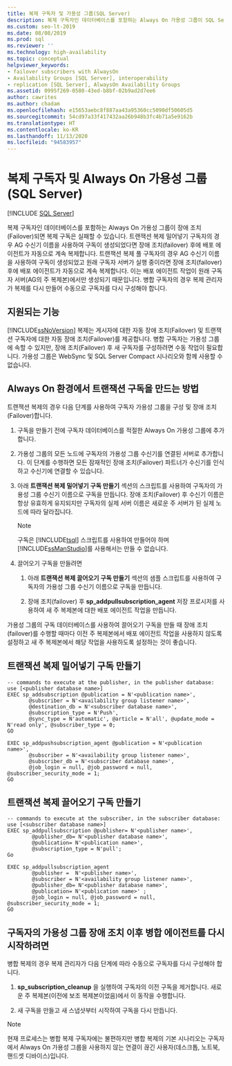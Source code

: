 ```yaml
---
title: 복제 구독자 및 가용성 그룹(SQL Server)
description: 복제 구독자인 데이터베이스를 포함하는 Always On 가용성 그룹이 SQL Server에서 장애 조치(failover)되면 어떻게 되는지를 알아봅니다.
ms.custom: seo-lt-2019
ms.date: 08/08/2019
ms.prod: sql
ms.reviewer: ''
ms.technology: high-availability
ms.topic: conceptual
helpviewer_keywords:
- failover subscribers with AlwaysOn
- Availability Groups [SQL Server], interoperability
- replication [SQL Server], AlwaysOn Availability Groups
ms.assetid: 0995f269-0580-43ed-b8bf-02b9ad2d7ee6
author: cawrites
ms.author: chadam
ms.openlocfilehash: e15653aebc8f887aa43a95360cc5090df50605d5
ms.sourcegitcommit: 54cd97a33f417432aa26b948b3fc4b71a5e9162b
ms.translationtype: HT
ms.contentlocale: ko-KR
ms.lasthandoff: 11/13/2020
ms.locfileid: "94583957"
---
```

# <a name="replication-subscribers-and-always-on-availability-groups-sql-server"></a>복제 구독자 및 Always On 가용성 그룹(SQL Server)
[!INCLUDE [SQL Server](../../../includes/applies-to-version/sqlserver.md)]

  복제 구독자인 데이터베이스를 포함하는 Always On 가용성 그룹이 장애 조치(Failover)되면 복제 구독은 실패할 수 있습니다. 트랜잭션 복제 밀어넣기 구독자의 경우 AG 수신기 이름을 사용하여 구독이 생성되었다면 장애 조치(failover) 후에 배포 에이전트가 자동으로 계속 복제합니다. 트랜잭션 복제 풀 구독자의 경우 AG 수신기 이름을 사용하여 구독이 생성되었고 원래 구독자 서버가 실행 중이라면 장애 조치(failover) 후에 배포 에이전트가 자동으로 계속 복제합니다. 이는 배포 에이전트 작업이 원래 구독자 서버(AG의 주 복제본)에서만 생성되기 때문입니다. 병합 구독자의 경우 복제 관리자가 복제를 다시 만들어 수동으로 구독자를 다시 구성해야 합니다.  
  
## <a name="what-is-supported"></a>지원되는 기능  
 [!INCLUDE[ssNoVersion](../../../includes/ssnoversion-md.md)] 복제는 게시자에 대한 자동 장애 조치(Failover) 및 트랜잭션 구독자에 대한 자동 장애 조치(Failover)를 제공합니다. 병합 구독자는 가용성 그룹에 속할 수 있지만, 장애 조치(Failover) 후 새 구독자를 구성하려면 수동 작업이 필요합니다. 가용성 그룹은 WebSync 및 SQL Server Compact 시나리오와 함께 사용할 수 없습니다.  
  
## <a name="how-to-create-transactional-subscription-in-an-always-on-environment"></a>Always On 환경에서 트랜잭션 구독을 만드는 방법  
 트랜잭션 복제의 경우 다음 단계를 사용하여 구독자 가용성 그룹을 구성 및 장애 조치(Failover)합니다.  
  
1.  구독을 만들기 전에 구독자 데이터베이스를 적절한 Always On 가용성 그룹에 추가합니다.  
  
2.  가용성 그룹의 모든 노드에 구독자의 가용성 그룹 수신기를 연결된 서버로 추가합니다. 이 단계를 수행하면 모든 잠재적인 장애 조치(Failover) 파트너가 수신기를 인식하고 수신기에 연결할 수 있습니다.  
  
3.  아래 **트랜잭션 복제 밀어넣기 구독 만들기** 섹션의 스크립트를 사용하여 구독자의 가용성 그룹 수신기 이름으로 구독을 만듭니다. 장애 조치(Failover) 후 수신기 이름은 항상 유효하게 유지되지만 구독자의 실제 서버 이름은 새로운 주 서버가 된 실제 노드에 따라 달라집니다.  
  
    > [!NOTE]  
    >  구독은 [!INCLUDE[tsql](../../../includes/tsql-md.md)] 스크립트를 사용하여 만들어야 하며 [!INCLUDE[ssManStudio](../../../includes/ssmanstudio-md.md)]를 사용해서는 만들 수 없습니다.  
  
4.  끌어오기 구독을 만들려면  
  
    1.  아래 **트랜잭션 복제 끌어오기 구독 만들기** 섹션의 샘플 스크립트를 사용하여 구독자의 가용성 그룹 수신기 이름으로 구독을 만듭니다. 
   
    2.  장애 조치(failover) 후 **sp_addpullsubscription_agent** 저장 프로시저를 사용하여 새 주 복제본에 대한 배포 에이전트 작업을 만듭니다. 
  
 가용성 그룹의 구독 데이터베이스를 사용하여 끌어오기 구독을 만들 때 장애 조치(failover)를 수행할 때마다 이전 주 복제본에서 배포 에이전트 작업을 사용하지 않도록 설정하고 새 주 복제본에서 해당 작업을 사용하도록 설정하는 것이 좋습니다.  
  
## <a name="creating-a-transactional-replication-push-subscription"></a>트랜잭션 복제 밀어넣기 구독 만들기  
  
```  
-- commands to execute at the publisher, in the publisher database:  
use [<publisher database name>]  
EXEC sp_addsubscription @publication = N'<publication name>',   
       @subscriber = N'<availability group listener name>',   
       @destination_db = N'<subscriber database name>',   
       @subscription_type = N'Push',   
       @sync_type = N'automatic', @article = N'all', @update_mode = N'read only', @subscriber_type = 0;  
GO  
  
EXEC sp_addpushsubscription_agent @publication = N'<publication name>',   
       @subscriber = N'<availability group listener name>',   
       @subscriber_db = N'<subscriber database name>',   
       @job_login = null, @job_password = null, @subscriber_security_mode = 1;  
GO  
```  

## <a name="creating-a-transactional-replication-pull-subscription"></a>트랜잭션 복제 끌어오기 구독 만들기  
  
```  
-- commands to execute at the subscriber, in the subscriber database:  
use [<subscriber database name>]  
EXEC sp_addpullsubscription @publisher= N'<publisher name>',
        @publisher_db= N'<publisher database name>',
        @publication= N'<publication name>',
        @subscription_type = N'pull';
Go

EXEC sp_addpullsubscription_agent 
        @publisher =  N'<publisher name>', 
        @subscriber = N'<availability group listener name>',
        @publisher_db= N'<publisher database name>',
        @publication= N'<publication name>' ;
        @job_login = null, @job_password = null, @subscriber_security_mode = 1;  
GO
```  
  
## <a name="to-resume-the-merge-agents-after-the-availability-group-of-the-subscriber-fails-over"></a>구독자의 가용성 그룹 장애 조치 이후 병합 에이전트를 다시 시작하려면  
 병합 복제의 경우 복제 관리자가 다음 단계에 따라 수동으로 구독자를 다시 구성해야 합니다.  
  
1.  **sp_subscription_cleanup** 을 실행하여 구독자의 이전 구독을 제거합니다. 새로운 주 복제본(이전에 보조 복제본이었음)에서 이 동작을 수행합니다.  
  
2.  새 구독을 만들고 새 스냅샷부터 시작하여 구독을 다시 만듭니다.  
  
> [!NOTE]  
>  현재 프로세스는 병합 복제 구독자에는 불편하지만 병합 복제의 기본 시나리오는 구독자에서 Always On 가용성 그룹을 사용하지 않는 연결이 끊긴 사용자(데스크톱, 노트북, 핸드셋 디바이스)입니다.  
  
  
